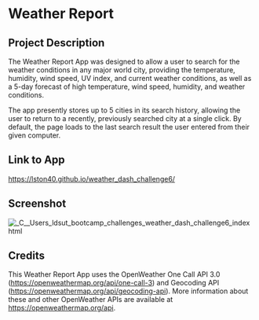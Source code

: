 # Weather Report

## Project Description

The Weather Report App was designed to allow a user to search for the weather conditions in any major world city, providing the temperature, humidity, wind speed, UV index, and current weather conditions, as well as a 5-day forecast of high temperature, wind speed, humidity, and weather conditions.

The app presently stores up to 5 cities in its search history, allowing the user to return to a recently, previously searched city at a single click. By default, the page loads to the last search result the user entered from their given computer.




## Link to App
https://lston40.github.io/weather_dash_challenge6/

## Screenshot
![_C__Users_ldsut_bootcamp_challenges_weather_dash_challenge6_index html](https://user-images.githubusercontent.com/103286445/178409162-f3ea476d-48de-483c-b8e4-b073682eb27c.png)



## Credits
This Weather Report App uses the OpenWeather One Call API 3.0 (https://openweathermap.org/api/one-call-3) and Geocoding API (https://openweathermap.org/api/geocoding-api). 
More information about these and other OpenWeather APIs are available at https://openweathermap.org/api.
